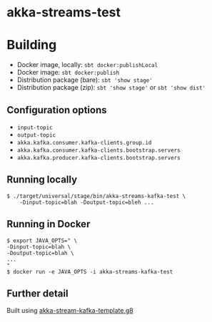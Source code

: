 # akka-streams-test

# Building

* Docker image, locally: `sbt docker:publishLocal`
* Docker image: `sbt docker:publish`
* Distribution package (bare): `sbt 'show stage'`
* Distribution package (zip): `sbt 'show stage'` or `sbt 'show dist'`

## Configuration options

* `input-topic`
* `output-topic`
* `akka.kafka.consumer.kafka-clients.group.id`
* `akka.kafka.consumer.kafka-clients.bootstrap.servers`
* `akka.kafka.producer.kafka-clients.bootstrap.servers`

## Running locally

```
$ ./target/universal/stage/bin/akka-streams-kafka-test \
    -Dinput-topic=blah -Doutput-topic=bleh ...
```

## Running in Docker

```
$ export JAVA_OPTS=" \
-Dinput-topic=blah \
-Doutput-topic=blah \
...
"
$ docker run -e JAVA_OPTS -i akka-streams-kafka-test
```

## Further detail

Built using [akka-stream-kafka-template.g8](https://github.com/ScalaWilliam/akka-stream-kafka-template.g8)
